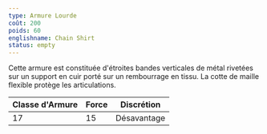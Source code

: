 ```yaml
---
type: Armure Lourde
coût: 200
poids: 60
englishname: Chain Shirt
status: empty
---
```

Cette armure est constituée d'étroites bandes verticales de métal rivetées sur un support en cuir porté sur un rembourrage en tissu. La cotte de maille flexible protège les articulations.

| Classe d'Armure | Force | Discrétion  |
| --------------- | ----- | ----------- |
| 17              | 15    | Désavantage |
